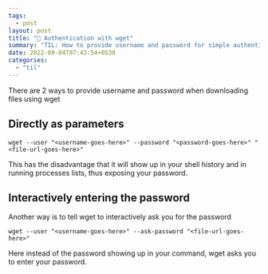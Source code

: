 ```yaml
---
tags:
  - post
layout: post
title: "📝 Authentication with wget"
summary: "TIL: How to provide username and password for simple authentication when downloading files using wget"
date: 2022-09-04T07:43:54+0530
categories:
  - "til"
---
```


There are 2 ways to provide username and password when downloading files using wget

## Directly as parameters

```shell
wget --user "<username-goes-here>" --password "<password-goes-here>" "<file-url-goes-here>"
```

This has the disadvantage that it will show up in your shell history and in running processes lists, thus exposing your password.

## Interactively entering the password

Another way is to tell wget to interactively ask you for the password

```shell
wget --user "<username-goes-here>" --ask-password "<file-url-goes-here>"
```

Here instead of the password showing up in your command, wget asks you to enter your password.

